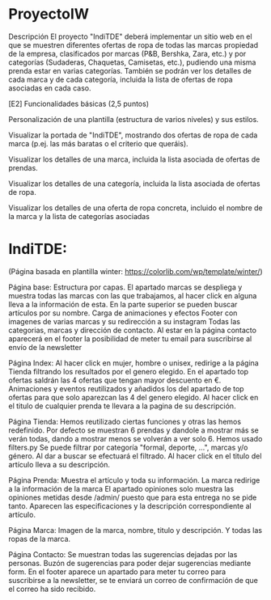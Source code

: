 # ProyectoIW

Descripción
El proyecto "IndiTDE" deberá implementar un sitio web en el que se muestren diferentes ofertas de ropa de todas las marcas propiedad 
de la empresa, clasificados por marcas (P&B, Bershka, Zara, etc.) y por categorías (Sudaderas, Chaquetas, Camisetas, etc.), pudiendo 
una misma prenda estar en varias categorías. También se podrán ver los detalles de cada marca y de cada categoría, incluida la lista 
de ofertas de ropa asociadas en cada caso.

[E2] Funcionalidades básicas (2,5 puntos)

Personalización de una plantilla (estructura de varios niveles) y sus estilos. 

Visualizar la portada de "IndiTDE", mostrando dos ofertas de ropa de cada marca (p.ej. las más baratas o el criterio que queráis).

Visualizar los detalles de una marca, incluida la lista asociada de ofertas de prendas.

Visualizar los detalles de una categoría, incluida la lista asociada de ofertas de ropa.

Visualizar los detalles de una oferta de ropa concreta, incluido el nombre de la marca y la lista de categorías asociadas


# IndiTDE:
(Página basada en plantilla winter: https://colorlib.com/wp/template/winter/)

Página base:
	Estructura por capas.
	El apartado marcas se despliega y muestra todas las marcas con las que trabajamos, al hacer click en alguna lleva a la información de esta.
	En la parte superior se pueden buscar artículos por su nombre.
	Carga de animaciones y efectos
	Footer con imagenes de varias marcas y su redirección a su instagram
	Todas las categorias, marcas y dirección de contacto.
	Al estar en la página contacto aparecerá en el footer la posibilidad de meter tu email para suscribirse al envío de la newsletter
	
	
Página Index:
	Al hacer click en mujer, hombre o unisex, redirige a la página Tienda filtrando los resultados por el genero elegido.
	En el apartado top ofertas saldrán las 4 ofertas que tengan mayor descuento en €.
	Animaciones y eventos reutilizados y añadidos los del apartado de top ofertas para que solo aparezcan las 4 del genero elegido.
	Al hacer click en el titulo de cualquier prenda te llevara a la pagina de su descripción.

Página Tienda:
	Hemos reutilizado ciertas funciones y otras las hemos redefinido.
	Por defecto se muestran 6 prendas y dandole a mostrar más se verán todas, dando a mostrar menos se volverán a ver solo 6.
	Hemos usado filters.py
	Se puede filtrar por categoría "formal, deporte, ...", marcas y/o género. Al dar a buscar se efectuará el filtrado.
	Al hacer click en el titulo del artículo lleva a su descripción.
	
Página Prenda:
	Muestra el artículo y toda su información.
	La marca redirige a la información de la marca
	El apartado opiniones solo muestra las opiniones metidas desde /admin/ puesto que para esta entrega no se pide tanto.
	Aparecen las especificaciones y la descripción correspondiente al artículo.

Página Marca:
	Imagen de la marca, nombre, titulo y descripción.
	Y todas las ropas de la marca.

Página Contacto:
	Se muestran todas las sugerencias dejadas por las personas.
	Buzón de sugerencias para poder dejar sugerencias mediante form.
	En el footer aparece un apartado para meter tu correo para suscribirse a la newsletter, se te enviará un correo de confirmación de que el correo ha sido recibido.
